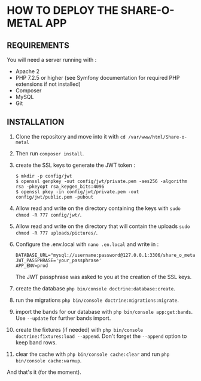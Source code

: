 # HOW TO DEPLOY THE SHARE-O-METAL APP

## REQUIREMENTS

You will need a server running with : 

- Apache 2
- PHP 7.2.5 or higher (see Symfony documentation for required PHP extensions if not installed)
- Composer
- MySQL
- Git

## INSTALLATION

1. Clone the repository and move into it with `cd /var/www/html/Share-o-metal`

2. Then run `composer install`.

3.  create the SSL keys to generate the JWT token :

    ```
    $ mkdir -p config/jwt
    $ openssl genpkey -out config/jwt/private.pem -aes256 -algorithm rsa -pkeyopt rsa_keygen_bits:4096
    $ openssl pkey -in config/jwt/private.pem -out config/jwt/public.pem -pubout
    ```

4.  Allow read and write on the directory containing the keys with `sudo chmod -R 777 config/jwt/`.

5.  Allow read and write on the directory that will contain the uploads `sudo chmod -R 777 uploads/pictures/`.
   
6. Configure the .env.local with `nano .en.local` and write in : 

    ```
    DATABASE_URL="mysql://username:password@127.0.0.1:3306/share_o_metal"
    JWT_PASSPHRASE='your_passphrase'
    APP_ENV=prod
    ```
    The JWT passphrase was asked to you at the creation of the SSL keys.

7. create the database `php bin/console doctrine:database:create`.

8. run the migrations `php bin/console doctrine:migrations:migrate`.

9. import the bands for our database with `php bin/console app:get:bands`. Use `--update` for further bands import.

10. create the fixtures (if needed) with `php bin/console doctrine:fixtures:load --append`. Don't forget the `--append` option to keep band rows.


11. clear the cache with `php bin/console cache:clear` and run `php bin/console cache:warmup`.

And that's it (for the moment).